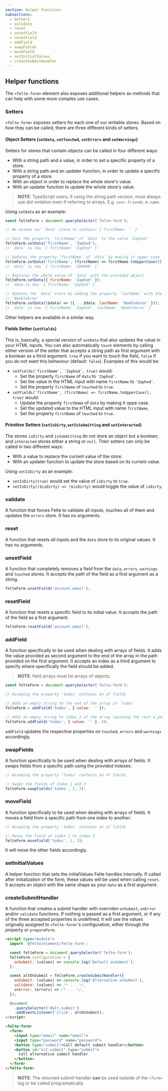 ```yaml
---
section: Helper functions
subsections:
  - Setters
  - validate
  - reset
  - unsetField
  - resetField
  - addField
  - swapFields
  - moveField
  - setInitialValues
  - createSubmitHandler
---
```


## Helper functions

The `<felte-form>` element also exposes additional helpers as methods that can help with some more complex use cases.

### Setters

`<felte-form>` exposes setters for each one of our writable stores. Based on _how_ they can be called, there are three different kinds of setters.

#### Object Setters (`setData`, `setTouched`, `setErrors` and `setWarnings`)

Setters for stores that contain objects can be called in four different ways:

- With a string path and a value, in order to set a specific property of a store.
- With a string path and an updater function, in order to update a specific property of a store.
- With an object in order to replace the whole store's value.
- With an updater function to update the whole store's value.

> **NOTE**: TypeScript users, if using the string path version, must always use dot notation even if referring to arrays. E.g. `user.friends.0.name`.

Using `setData` as an example:

```javascript
const felteForm = document.querySelector('felte-form');

// We assume our `data` store to contain: { firstName: '' }

// Sets the property `firstName` of `data` to the value 'Zaphod'
felteForm.setData('firstName', 'Zaphod');
// `data` is now `{ firstName: 'Zaphod' }`

// Updates the property `firstName` of `data` by making it upper case
felteForm.setData('firstName', (firstName) => firstName.toUpperCase());
// `data` is now `{ firstName: 'ZAPHOD' }`

// Replaces the whole value of `data` with the provided object
felteForm.setData({ firstName: 'Zaphod' });
// `data is now `{ firstName: 'Zaphod' }`

// Updates the `data` store by adding the property `lastName` with the value
// 'Beeblebrox'
felteForm.setData(($data) => ({ ...$data, lastName: 'Beeblebrox' }));
// `data` is now `{ firstName: 'Zaphod', lastName: 'Beeblebrox' }`
```

Other helpers are available in a similar way.

#### Fields Setter (`setFields`)

This is, basically, a special version of `setData` that also updates the value in your HTML inputs. You can also automatically `touch` elements by calling either version of the setter that accepts a string path as first argument with a boolean as a third argument. `true` if you want to touch the field, `false` if you do not want this behaviour (default: `false`). Examples of this would be:

- `setFields('firstName', 'Zaphod', true)` would:
  - Set the property `firstName` of `data` to `'Zaphod'`.
  - Set the value in the HTML input with name `firstName` to `'Zaphod'`.
  - Set the property `firstName` of `touched` to `true`.
- `setFields('firstName', (firstName) => firstName.toUpperCase(), true)` would:
  - Update the property `firstName` of `data` by making it uppe case.
  - Set the updated value to the HTML input with name `firstName`.
  - Set the property `firstName` of `touched` to `true`.

#### Primitive Setters (`setIsDirty`,`setIsSubmitting` and `setInteracted`)

The stores `isDirty` and `isSubmitting` do not store an object but a boolean; and `interacted` stores either a string or `null`. Their setters can only be called in two different ways:

- With a value to replace the current value of the store.
- With an updater function to update the store based on its current value.

Using `setIsDirty` as an example:

- `setIsDirty(true)` would set the value of `isDirty` to `true`.
- `setIsDirty(($isDirty) => !$isDirty)` would toggle the value of `isDirty`.

### validate

A function that forces Felte to validate all inputs, touches all of them and updates the `errors` store. It has no arguments.

### reset

A function that resets all inputs and the `data` store to its original values. It has no arguments.

### unsetField

A function that completely removes a field from the `data`, `errors`, `warnings` and `touched` stores. It accepts the path of the field as a first argument as a string.

```javascript
felteForm.unsetField('account.email');
```

### resetField

A function that resets a specific field to its initial value. It accepts the path of the field as a first argument.

```javascript
felteForm.resetField('account.email');
```

### addField

A function specifically to be used when dealing with arrays of fields. It adds the value provided as second argument to the end of the array in the path provided on the first argument. It accepts an index as a third argument to specify where specifically the field should be added.

> **NOTE**: field arrays _must_ be arrays of objects.

```javascript
const felteForm = document.querySelector('felte-form');

// Assuming the property 'todos' contains an of fields

// Adds an empty string to the end of the array in `todos`
felteForm = addField('todos', { value: '' });

// Adds an empty string to index 2 of the array (pushing the rest a position)
felteForm.addField('todos', { value: '' }, 2);
```

`addField` updates the respective properties on `touched`, `errors` and `warnings` accordingly.

### swapFields

A function specifically to be used when dealing with arrays of fields. It swaps fields from a specific path using the provided indexes:

```javascript
// Assuming the property 'todos' contains an of fields

// Swaps the fields of index 1 and 3
felteForm.swapFields('todos', 1, 3);
```

### moveField

A function specifically to be used when dealing with arrays of fields. It moves a field from a specific path from one index to another:

```javascript
// Assuming the property 'todos' contains an of fields

// Moves the field at index 1 to index 3
felteForm.moveField('todos', 1, 3);
```

It will move the other fields accordingly.

### setInitialValues

A helper function that sets the initialValues Felte handles internally. If called after initialization of the form, these values will be used when calling `reset`. It accepts an object with the same shape as your `data` as a first argument.

### createSubmitHandler

A function that creates a submit handler with overriden `onSubmit`, `onError` and/or `validate` functions. If nothing is passed as a first argument, or if any of the three accepted properties is undefined, it will use the values originally assigned to `<felte-form>`'s configuration, either through the property or `prepareForm`.

```html
<script type="module">
  import '@felte/element/felte-form';

  const felteForm = document.querySelector('felte-form');
  felteForm.configuration = {
    onSubmit: (values) => console.log('Default onSubmit'),
  };

  const altOnSubmit = felteForm.createSubmitHandler({
    onSubmit: (values) => console.log('Alternative onSubmit'),
    validate: (values) => /* ... */,
    onError: (errors) => /* ... */,
  });

  document
    .querySelector('#alt-submit')
    .addEventListener('click', altOnSubmit);
</script>

<felte-form>
  <form>
    <input type="email" name="email">
    <input type="password" name="password">
    <button type="submit">Call default submit handler</button>
    <button id="alt-submit" type="submit">
      Call alternative submit handler
    </button>
  </form>
</felte-form>
```

> **NOTE**: The returned submit handler **can** be used outside of the `<form>` tag or be called programatically.
